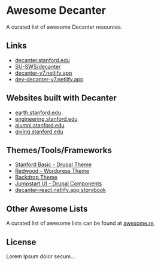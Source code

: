 # Awesome Decanter

A curated list of awesome Decanter resources.

## Links
- [decanter.stanford.edu](decanter.stanford.edu)
- [SU-SWS/decanter](https://github.com/SU-SWS/decanter)
- [decanter-v7.netlify.app](decanter-v7.netlify.app)
- [dev-decanter-v7.netlify.app](dev-decanter-v7.netlify.app)

## Websites built with Decanter
- [earth.stanford.edu](https://earth.stanford.edu)
- [engineering.stanford.edu](https://engineering.stanford.edu)
- [alumni.stanford.edu](https://alumni.stanford.edu)
- [giving.stanford.edu](https://giving.stanford.edu)

## Themes/Tools/Frameworks
- [Stanford Basic - Drupal Theme](https://github.com/su-sws/stanford_basic/)
- [Redwood - Wordpress Theme](https://drive.google.com/file/d/1VWwgp0pWy6pANO-i7LBSFJr-U1khhQWp/view)
- [Backdrop Theme](https://github.com/borisay/backdrop_decanter)
- [Jumpstart UI - Drupal Components](https://github.com/SU-SWS/jumpstart_ui)
- [decanter-react.netlify.app storybook](https://decanter-react.netlify.app/)

## Other Awesome Lists
A curated list of awesome lists can be found at [awesome.re](https://awesome.re/).

## License
Lorem Ipsum dolor secum...
